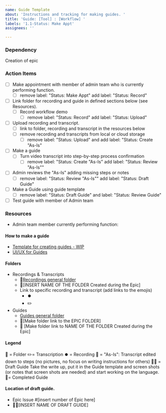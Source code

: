 ```yaml
---
name: Guide Template
about: 'Instructions and tracking for making guides. '
title: 'Guide: [Tool] : [Workflow] '
labels: '1.1-Status: Make Appt'
assignees: ''

---
```


### Dependency
Creation of epic

### Action Items
- [ ] Make appointment with member of admin team who is currently performing function.
   - [ ] remove label: "Status: Make Appt" add label: "Status: Record"
- [ ] Link folder for recording and guide in defined sections below (see Resources).
   - [ ] Record workflow demo 
     - [ ] remove label: "Status: Record" add label: "Status: Upload"
- [ ] Upload recording and transcript.
   - [ ] link to folder, recording and transcript in the resources below
   - [ ] remove recording and transcripts from local or cloud storage
      - [ ] remove label: "Status: Upload" and add label: "Status: Create "As-Is"
- [ ] Make a guide
   - [ ] Turn video transcript into step-by-step process confirmation
     - [ ] remove label: "Status: Create "As-Is" add label: "Status: Review "As-Is""
- [ ] Admin reviews the "As-Is" adding missing steps or notes
   - [ ] remove label: "Status: Review "As-Is"" add label: "Status: Draft Guide"
- [ ] Make a Guide using guide template
   - [ ] remove label: "Status: Draft Guide" and label: "Status: Review Guide"
- [ ] Test guide with member of Admin team

### Resources
- Admin team member currently performing function:

#### How to make a guide
- [Template for creating guides - WIP](https://docs.google.com/document/d/1-8gmeC-wnfM8C8fVvmTP1BLA2WfNjKH_XJrHB1OAV6Q/edit)
 - [UI/UX for Guides](https://github.com/hackforla/UI-UX/issues/55#issue-859205411)

#### Folders
- Recordings & Transcripts
   - 📁[Recordings general folder](https://drive.google.com/drive/folders/1dmX5df5TXm8F209O4-_BRmuW0NIcT-Ss)
   - 📁[INSERT NAME OF THE FOLDER Created during the Epic]
   - Link to specific recording and transcript (add links to the emojis)
      - ⏺️
      - ✏️
- Guides
  - [Guides general folder](https://drive.google.com/drive/folders/13aT7T3HblNidcwm2CMy7LQg-mAULL3Q7)
   - 📁[Make folder link to the EPIC FOLDER]
   - 📁 [Make folder link to  NAME OF THE FOLDER Created during the Epic]

#### Legend
📁 = Folder
✏️= Transcription
⏺️ = Recording
📝 = "As-Is":  Transcript edited down to steps (no pictures, no focus on writing instructions for others)
👷‍♀️ = Draft Guide Take the write up, put it in the Guide template and screen shots (or notes that screen shots are needed) and start working on the language.
🎉= Completed Guide

#### Location of draft guide.
- Epic Issue #[insert number of Epic here]
- 👷‍♀️[INSERT NAME OF DRAFT GUIDE]
